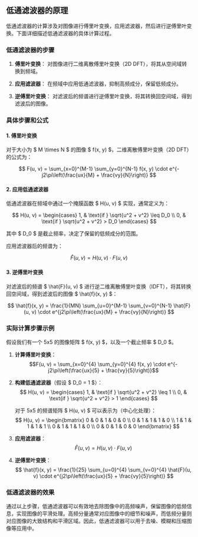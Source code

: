 ## 低通滤波器的原理

低通滤波器的计算涉及对图像进行傅里叶变换，应用滤波器，然后进行逆傅里叶变换。下面详细描述低通滤波器的具体计算过程。

### 低通滤波器的步骤

1. **傅里叶变换**：
   对图像进行二维离散傅里叶变换（2D DFT），将其从空间域转换到频域。

2. **应用滤波器**：
   在频域中应用低通滤波器，抑制高频成分，保留低频成分。

3. **逆傅里叶变换**：
   对滤波后的频谱进行逆傅里叶变换，将其转换回空间域，得到滤波后的图像。

### 具体步骤和公式

#### 1. 傅里叶变换

对于大小为 $ M \times N $ 的图像 $ f(x, y) $，二维离散傅里叶变换（2D DFT）的公式为：

$$ F(u, v) = \sum_{x=0}^{M-1} \sum_{y=0}^{N-1} f(x, y) \cdot e^{-j2\pi\left(\frac{ux}{M} + \frac{vy}{N}\right)} $$

#### 2. 应用低通滤波器

低通滤波器在频域中通过一个掩膜函数 $ H(u, v) $ 实现，通常定义为：

$$ H(u, v) = \begin{cases}
1, & \text{if } \sqrt{u^2 + v^2} \leq D_0 \\
0, & \text{if } \sqrt{u^2 + v^2} > D_0
\end{cases} $$

其中 $ D_0 $ 是截止频率，决定了保留的低频成分的范围。

应用滤波器后的频谱为：

$$ \hat{F}(u, v) = H(u, v) \cdot F(u, v) $$

#### 3. 逆傅里叶变换

对滤波后的频谱 $ \hat{F}(u, v) $ 进行逆二维离散傅里叶变换（IDFT），将其转换回空间域，得到滤波后的图像 $ \hat{f}(x, y) $：

$$ \hat{f}(x, y) = \frac{1}{MN} \sum_{u=0}^{M-1} \sum_{v=0}^{N-1} \hat{F}(u, v) \cdot e^{j2\pi\left(\frac{ux}{M} + \frac{vy}{N}\right)} $$

### 实际计算步骤示例

假设我们有一个 5x5 的图像矩阵 $ f(x, y) $，以及一个截止频率 $ D_0 $。

1. **计算傅里叶变换**：
   $$F(u, v) = \sum_{x=0}^{4} \sum_{y=0}^{4} f(x, y) \cdot e^{-j2\pi\left(\frac{ux}{5} + \frac{vy}{5}\right)}$$

2. **构建低通滤波器**（假设 $ D_0 = 1 $）：
   $$ H(u, v) = \begin{cases}
   1, & \text{if } \sqrt{u^2 + v^2} \leq 1 \\
   0, & \text{if } \sqrt{u^2 + v^2} > 1
   \end{cases} $$

   对于 5x5 的频谱矩阵 $ H(u, v) $ 可以表示为（中心化处理）：
   $$
   H(u, v) = \begin{bmatrix}
   0 & 0 & 1 & 0 & 0 \\
   0 & 1 & 1 & 1 & 0 \\
   1 & 1 & 1 & 1 & 1 \\
   0 & 1 & 1 & 1 & 0 \\
   0 & 0 & 1 & 0 & 0
   \end{bmatrix}
   $$

3. **应用滤波器**：
   $$ \hat{F}(u, v) = H(u, v) \cdot F(u, v) $$

4. **逆傅里叶变换**：
   $$ \hat{f}(x, y) = \frac{1}{25} \sum_{u=0}^{4} \sum_{v=0}^{4} \hat{F}(u, v) \cdot e^{j2\pi\left(\frac{ux}{5} + \frac{vy}{5}\right)} $$

### 低通滤波器的效果

通过以上步骤，低通滤波器可以有效地去除图像中的高频噪声，保留图像的低频信息，实现图像的平滑处理。高频分量通常对应图像中的细节和噪声，而低频分量则对应图像的大致结构和平滑区域。因此，低通滤波器可以用于去噪、模糊和压缩图像等应用中。